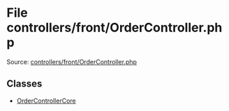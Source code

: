 File controllers/front/OrderController.php
=========

Source: [controllers/front/OrderController.php](https://github.com/PrestaShop/PrestaShop/blob/1.6.0.11/controllers/front/OrderController.php)


Classes
-------

* [OrderControllerCore](class.OrderControllerCore.md)

